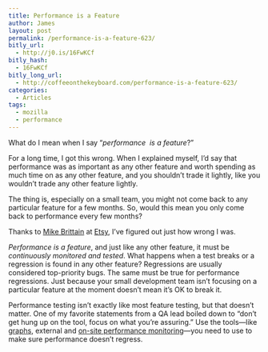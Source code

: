 ```yaml
---
title: Performance is a Feature
author: James
layout: post
permalink: /performance-is-a-feature-623/
bitly_url:
  - http://j0.is/16FwKCf
bitly_hash:
  - 16FwKCf
bitly_long_url:
  - http://coffeeonthekeyboard.com/performance-is-a-feature-623/
categories:
  - Articles
tags:
  - mozilla
  - performance
---
```

What do I mean when I say &#8220;*performance  is a feature*?&#8221;

For a long time, I got this wrong. When I explained myself, I&#8217;d say that performance was as important as any other feature and worth spending as much time on as any other feature, and you shouldn&#8217;t trade it lightly, like you wouldn&#8217;t trade any other feature lightly.

The thing is, especially on a small team, you might not come back to any particular feature for a few months. So, would this mean you only come back to performance every few months?

Thanks to [Mike Brittain][1] at [Etsy][2], I&#8217;ve figured out just how wrong I was.

*Performance is a feature*, and just like any other feature, it must be *continuously monitored and tested*. What happens when a test breaks or a regression is found in any other feature? Regressions are usually considered top-priority bugs. The same must be true for performance regressions. Just because your small development team isn&#8217;t focusing on a particular feature at the moment doesn&#8217;t mean it&#8217;s OK to break it.

Performance testing isn&#8217;t exactly like most feature testing, but that doesn&#8217;t matter. One of my favorite statements from a QA lead boiled down to &#8220;don&#8217;t get hung up on the tool, focus on what you&#8217;re assuring.&#8221; Use the tools—like [graphs][3], external and [on-site performance monitoring][4]—you need to use to make sure performance doesn&#8217;t regress.

 [1]: https://twitter.com/mikebrittain
 [2]: http://codeascraft.etsy.com/
 [3]: https://github.com/jsocol/pystatsd
 [4]: https://github.com/andymckay/django-statsd
